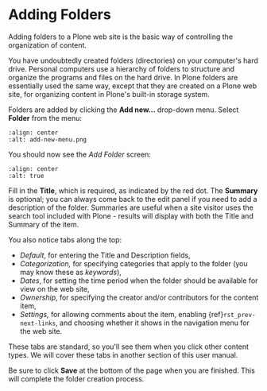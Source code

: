 # Adding Folders

Adding folders to a Plone web site is the basic way of controlling the organization of content.

You have undoubtedly created folders (directories) on your computer's hard drive.
Personal computers use a hierarchy of folders to structure and organize the programs and files on the hard drive.
In Plone folders are essentially used the same way, except that they are created on a Plone web site, for organizing content in Plone's built-in storage system.

Folders are added by clicking the **Add new...** drop-down menu.
Select **Folder** from the menu:

```{figure} adding-folders_add-menu.png
:align: center
:alt: add-new-menu.png
```

You should now see the *Add Folder* screen:

```{figure} adding-folders_add-form.png
:align: center
:alt: true
```

Fill in the **Title**, which is required, as indicated by the red dot.
The **Summary** is optional; you can always come back to the edit panel if you need to add a description of the folder.
Summaries are useful when a site visitor uses the search tool included with Plone - results will display with both the Title and Summary of the item.

You also notice tabs along the top:

- *Default*, for entering the Title and Description fields,
- *Categorization,* for specifying categories that apply to the folder
  (you may know these as *keywords*),
- *Dates*, for setting the time period when the folder should be
  available for view on the web site,
- *Ownership*, for specifying the creator and/or contributors for the
  content item,
- *Settings,* for allowing comments about the item, enabling {ref}`rst_prev-next-links`,
  and choosing whether it shows in the navigation menu for the web
  site.

These tabs are standard, so you'll see them when you click other content types.
We will cover these tabs in another section of this user manual.

Be sure to click **Save** at the bottom of the page when you are finished.
This will complete the folder creation process.
